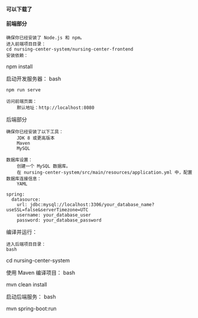 ####  可以下载了
#### 前端部分

    确保你已经安装了 Node.js 和 npm。
    进入前端项目目录：
    cd nursing-center-system/nursing-center-frontend
    安装依赖：


npm install

启动开发服务器：
bash

    npm run serve

    访问前端页面：
        默认地址：http://localhost:8080

后端部分

    确保你已经安装了以下工具：
        JDK 8 或更高版本
        Maven
        MySQL

    数据库设置：
        创建一个 MySQL 数据库。
        在 nursing-center-system/src/main/resources/application.yml 中，配置数据库连接信息：
        YAML

    spring:
      datasource:
        url: jdbc:mysql://localhost:3306/your_database_name?useSSL=false&serverTimezone=UTC
        username: your_database_user
        password: your_database_password

编译并运行：

    进入后端项目目录：
    bash

cd nursing-center-system

使用 Maven 编译项目：
bash

mvn clean install

启动后端服务：
bash

mvn spring-boot:run
